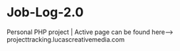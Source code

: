 # Job-Log-2.0
Personal PHP project |
Active page can be found here--> projecttracking.lucascreativemedia.com
